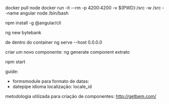 docker pull node
docker run -it --rm -p 4200:4200 -v ${PWD}:/src -w /src --name angular node /bin/bash

npm install -g @angular/cli

ng new bytebank

de dentro do container
ng serve --host 0.0.0.0

criar um novo componente:
ng generate component extrato

npm start

guide:
- formsmodule
para formato de datas:
- datepipe
idioma localização:
locale_id

metodologia utilizada para criação de componentes:
http://getbem.com/

